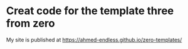 # Creat code for the template three from zero
My site is published at https://ahmed-endless.github.io/zero-templates/
